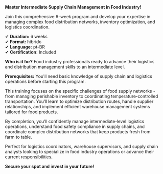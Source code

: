 **Master Intermediate Supply Chain Management in Food Industry!**

Join this comprehensive 6-week program and develop your expertise in managing complex food distribution networks, inventory optimization, and logistics coordination.

✔ **Duration:** 6 weeks  
✔ **Format:** híbrido  
✔ **Language:** pt-BR  
✔ **Certification:** Included

**Who is it for?** Food industry professionals ready to advance their logistics and distribution management skills to an intermediate level.

**Prerequisites:**
You'll need basic knowledge of supply chain and logistics operations before starting this program.

This training focuses on the specific challenges of food supply networks - from managing perishable inventory to coordinating temperature-controlled transportation. You'll learn to optimize distribution routes, handle supplier relationships, and implement efficient warehouse management systems tailored for food products.

By completion, you'll confidently manage intermediate-level logistics operations, understand food safety compliance in supply chains, and coordinate complex distribution networks that keep products fresh from farm to table.

Perfect for logistics coordinators, warehouse supervisors, and supply chain analysts looking to specialize in food industry operations or advance their current responsibilities.

**Secure your spot and invest in your future!**